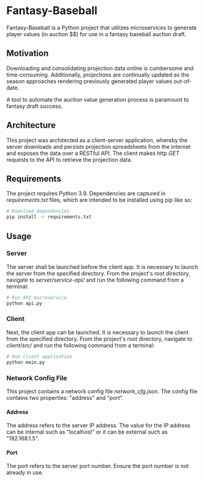 # Fantasy-Baseball

Fantasy-Baseball is a Python project that utilizes microservices to generate
player values (in auction $$) for use in a fantasy baseball auction draft.

## Motivation

Downloading and consolidating projection data online is cumbersome and time-consuming.
Additionally, projections are continually updated as the season approaches rendering previously generated player values out-of-date.

A tool to automate the auction value generation process is paramount to fantasy draft success.

## Architecture

This project was architected as a client-server application, whereby the server downloads and persists projection spreadsheets from the internet and exposes the data over a RESTful API. The client makes http *GET* requests to the API to retrieve the projection data.

## Requirements

The project requires Python 3.9. Dependencies are captured in *requirements.txt* files, which are intended to be installed using pip like so:

```bash
# Download dependencies
pip install -r requirements.txt
```

## Usage

### Server

The server shall be launched before the client app. It is necessary to launch the server from the specified directory. From the project's root directory, navigate to *server/service-api/* and run the following command from a terminal:

```bash
# Run API microservice
python api.py
```

### Client

Next, the client app can be launched. It is necessary to launch the client from the specified directory. From the project's root directory, navigate to *client/src/* and run the following command from a terminal:

```bash
# Run client application
python main.py
```

### Network Config File

This project contains a network config file *network_cfg.json*. The config file contains two properties: "address" and "port".

#### Address

The address refers to the server IP address. The value for the IP address can be internal such as "localhost" or it can be external such as "192.168.1.5".

#### Port

The port refers to the server port number. Ensure the port number is not already in use.
